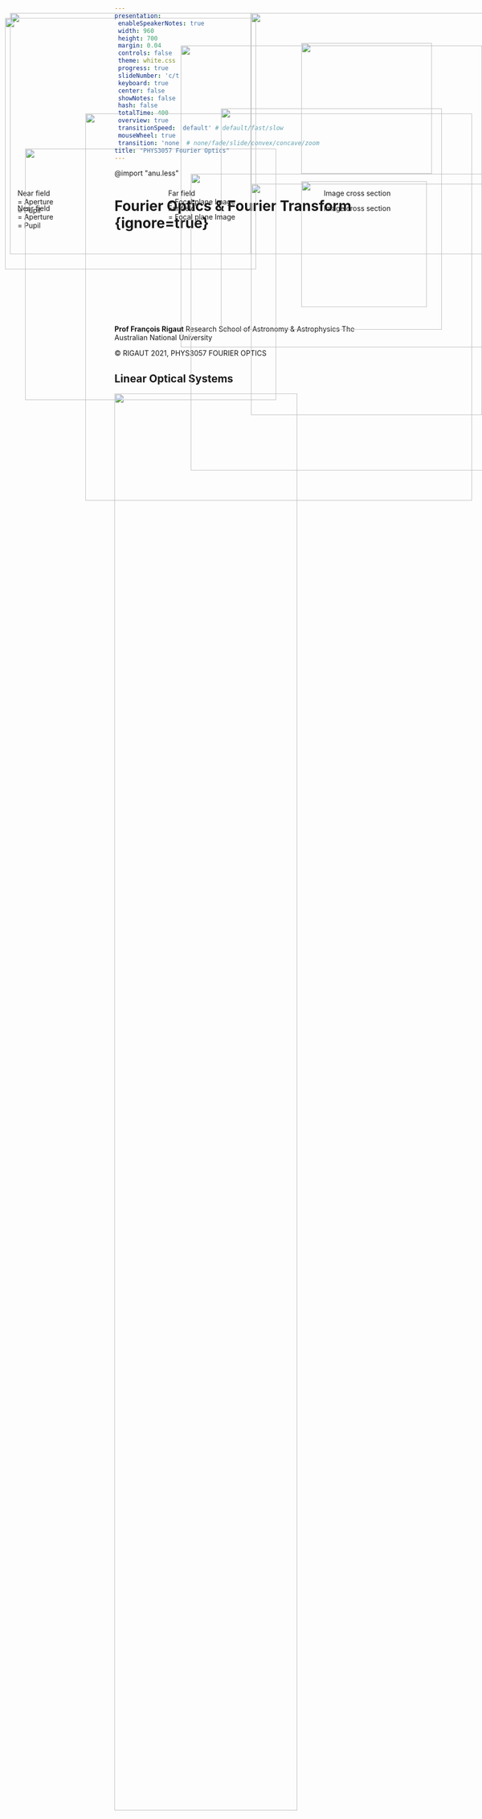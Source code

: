 ```yaml
---
presentation:
 enableSpeakerNotes: true
 width: 960
 height: 700
 margin: 0.04
 controls: false
 theme: white.css
 progress: true
 slideNumber: 'c/t'
 keyboard: true
 center: false
 showNotes: false
 hash: false
 totalTime: 400
 overview: true
 transitionSpeed: 'default' # default/fast/slow
 mouseWheel: true
 transition: 'none' # none/fade/slide/convex/concave/zoom
title: "PHYS3057 Fourier Optics"
---
```


@import "anu.less"

<!-- slide -->
# Fourier Optics & Fourier Transform {ignore=true}

<br />
<br />
<br />
<br />
<br />
<br />
<br />
<br />
<br />

**Prof François Rigaut**
Research School of Astronomy & Astrophysics
The Australian National University
<div class='footer'>&copy; RIGAUT 2021, PHYS3057 FOURIER OPTICS</div>


<!-- slide vertical=true -->

## Linear Optical Systems

<img src="assets/images/fop_10.png" width="85%">

<div class='footer'>&copy; RIGAUT 2021, PHYS3057 FOURIER OPTICS</div>

<!-- slide -->

###### Preamble

<!-- slide vertical=true -->

## Introduction: Sources

* “**Introduction to Fourier Optics and coherence**”, J.-M.Mariotti, in Diffraction limited imaging with very large telescope, editors D.M.Alloin and J.-M. Mariotti, 1988 (JMM),
* “**Introduction to Fourier Optics**”, Joseph Goodman, 2004 (JG)
* “**Fundamental of Photonics**”, B.E.A Saleh & M.C.Teich, 1991, mostly Chapter 4 (S&T),
* “**Principles of Optics**”, Max Born and Emil Wolf, 1980 (B&W),
* “**Computational Fourier Optics: A MATLAB Tutorial**”, David Voelz
* The web, wikipedia.

<div style="position: absolute; left: 380px; top: 400px; border: 0px;"><img src="assets/images/fop_2.png" width="590px"></div>

<div class='footer'>&copy; RIGAUT 2021, PHYS3057 FOURIER OPTICS</div>

<!-- slide vertical=true -->

## History of Fourier Optics

* 1660: First observation of diffraction by **Grimaldi**
* 1678: **Huygens** “Traité de la lumière” (published 1690): first wave theory of light. Require finite  speed of light.
* 1803: **Thomas Young** two slits interferences experiment.
* 1818: **Fresnel** produces the first theory of diffraction.
* 1822: **Fourier** introduces his transform
* 1850-1950: **Krichhoff**, **Sommerfeld**, then Quantum Mechanics bring a firm mathematical foundation to the theory.

<img src="assets/images/fop_1.png" width="80%">

* Of course **Newton** was involved too !

<div class='footer'>&copy; RIGAUT 2021, PHYS3057 FOURIER OPTICS</div>

<!-- slide vertical=true -->

## Validity and limit conditions

* Previous lectures from PHYS3057 were **1D optics, coherent** (waveguides, lasers). The next lectures with me will be on **2D optics, incoherent sources** (imaging).

* We will consider **light as a scalar field** (B&W 8.4)

* We’ll be focusing (pun intended) on **Fraunhofer diffraction**

* **Diffraction occurs with all waves**, including sound, water, electromagnetic (X through radio), elementary particles.

* We’ll **browse through the maths**, it is there for reference and those who’d like to dig deeper

<div class='footer'>&copy; RIGAUT 2021, PHYS3057 FOURIER OPTICS</div>

<!-- slide vertical=true -->


## Next two lectures in one slide

* Basic understanding of the **Fourier transform** and its properties, **sampling and aliasing** issues

* In Fourier Optics, light is described by a scalar field $\Psi = A \exp^{i\varphi}$

* In **Fraunhofer diffraction**, the **far and near field** complex amplitudes are linked by a Fourier transform $\Psi(P) = {\cal F}(\Psi(M))$

* An optical system can be characterised by its **impulse function** $H$. The impulse function is $H = |{\cal F}\left(\Psi(x)\right)|^2$

* Object $O$ and image ${\cal I}$ are linked by the relation ${\cal I} = O \ast H$

* The Optical Transfer Function of a system characterises its spatial frequencies filtering properties ${\rm OTF} = {\cal F}(H) = \Psi \ast \Psi^\star$

<div class='footer'>&copy; RIGAUT 2021, PHYS3057 FOURIER OPTICS</div>

<!-- slide -->

###### Introduction to modal expansion

<!-- slide vertical=true -->

## Modal Expansion

<br>

$$\Huge f = \sum_i a_i \mu_i$$



where:
* $f$ is a discrete function/object
* $\mu_i$ are modes that you are going to use to represent
* $a_i$ are the coefficients

<div class='footer'>&copy; RIGAUT 2021, PHYS3057 FOURIER OPTICS</div>

<!-- slide vertical=true -->

## Modal expansion

* The nature world is **continuous**
* Once measured, a **signal is discrete**.
  * Volt versus time
  * Elevation map
  * Image
* Chose the **modal basis** adapted to your problem.
* Goal is to try to **reduce the number of parameter** to describe function, and make use of convenient properties of this description
* Examples:
  * An optical phase using Zernike modes $\varphi = \sum_i a_i Z_i$
  * Finite Element Model analysis
  * Eigenvalues engenmodes
* Cyclic signals are naturally described by expanding on **sines and cosines**  $\rightarrow f = \sum_i a_i \cos(i\theta) + b_i \sin(i\theta)$

<div class='footer'>&copy; RIGAUT 2021, PHYS3057 FOURIER OPTICS</div>

<!-- slide -->

###### The Fourier Transform

<!-- slide vertical=true -->


## What is the Fourier Transform?

* The Fourier transform of a signal tells you **what frequencies are present in your signal and in what proportions**


<div style="margin-bottom: 20px; position: relative; left: -160px; top: 0px; border: 0px;"><img src="assets/images/fop_3.png" width="50%"></div>
<div style="position: absolute; left: 600px; top: 140px; border: 0px;"><img src="assets/images/8p72.gif" width="260px"></div>

* IMHO, the **most useful mathematical tool for engineers and applied physicists**.
* It is used to:
  * **Characterise signals** (1D/2D..) and linear systems. Electronics, optics, acoustics, mechanics, civil engineering, etc, etc…
  * **Digitally process data/signals** (filtering, convolving, correlating, etc) in all above disciplines

<div class='footer'>&copy; RIGAUT 2021, PHYS3057 FOURIER OPTICS</div>

<!-- slide vertical=true -->


## Fourier Filtering

<div style="position: absolute; left: 20px; top: 80px; border: 0px;"><img src="assets/images/fop_4.png" width="480"></div>

<div style="position: absolute; left: 500px; top: 80px; border: 0px;"><img src="assets/images/fop_5.png" width="480"></div>

<div style="position: absolute; left: 500px; top: 420px; border: 0px;"><img src="assets/images/fop_6.png" width="460"></div>

<div class='footer'>&copy; RIGAUT 2021, PHYS3057 FOURIER OPTICS</div>


<!-- slide vertical=true -->

## Fourier transform: definitions

* We note $\hat{f}$ the **Fourier transform** of $f$
$$\hat{f}(u) = \int_{-\infty}^{+\infty} f(x) \exp^{-i2\pi ux} dx$$
* The **inverse** Fourier transform is $f(x) = \int_{-\infty}^{+\infty} \hat{f}(u) \exp^{+i2\pi ux} du$
* We will also use the **Fourier operator** ${\cal F}$: $\hat{f}(u) = {\cal F}[f(x)]$
* The Fourier transform is **cyclic**: ${\cal F}^{-1}[{\cal F}[f(x)]] = f(x)$
* To have a Fourier transform, a function must
  * Be absolutely integrable $$ \left| \int_{-\infty}^{+\infty} f(x) dx \right| < \infty $$
  * Not have any infinite discontinuity
  * Have only a finite number of discontinuities or extrema in any finite interval

<div class='footer'>&copy; RIGAUT 2021, PHYS3057 FOURIER OPTICS</div>

<!-- slide vertical=true -->

## Fourier Pairs

<br><br>
| Function | Fourier Pair |
|  --- | --- |
| $\exp(-\pi x^2)$ | $\exp(-\pi u^2)$ |
| ${\rm sinc}(x)$ | $\Pi(u)$ |
| ${\rm sinc}^2(x)$  | $\Lambda(u)$  |
| $\delta(x)$  | $1$   |
| ${\rm III}(x)$ | ${\rm III}(u)$ |
| $\sin(\pi x)$ | $\frac{i}{2} \delta (u+\frac{1}{2}) - \frac{i}{2} \delta (u-\frac{1}{2})$ |

<div class='footer'>&copy; RIGAUT 2021, PHYS3057 FOURIER OPTICS</div>

<!-- slide vertical=true -->

## Properties

| Property | Expression |
| --- | --- |
| **Linearity** |  if $h(x) = a f(x) + b g(x)$ then $\hat{h}(u) = a \hat{f}(u) + b \hat{g}(u)$ |
| **Similarity** | ${\cal F}[f(ax)] = \frac{1}{ \lvert a \rvert } \hat{f} \left( \frac{u}{a} \right)$ |
| **Shift** | ${\cal F}[f(x-a)] = e^{-i2\pi a u} \hat{f}(u) $ |
| **Convolution** | ${\cal F}[f(x)\ast g(x)] = {\cal F}[f(x)] \times {\cal F}[g(x)] = \hat{f}(u) \times \hat{g}(u) $  |
| **Autocorrelation**  | ${\cal F}[f(x)\ast f(x)] = \lvert \hat{f}(u) \rvert^2 $ |
| **Parseval** | $\int_{-\infty}^{+\infty} f(x) \times g^\ast(x) dx = \int_{-\infty}^{+\infty} \hat{f}(u) \times \hat{g}^\ast(u) du $ |
| **Power** | $\int_{-\infty}^{+\infty} \lvert f(x) \rvert^2 dx = \int_{-\infty}^{+\infty} \lvert \hat{f}(u) \rvert^2 du $  |
| **Derivative** |  $ {\cal F}\left[ \frac{d}{dx} f(x) \right] = i2\pi u \hat{f}(u) $  |

<div class='footer'>&copy; RIGAUT 2021, PHYS3057 FOURIER OPTICS</div>

<!-- slide -->

###### 2D FT, DFT, FFT, PSD

<br><br>
* Acronyms:
  * FT: Fourier Transform
  * DFT: Discrete FT
  * FFT: Fast FT
  * PSD: Power Spectral Density (modulus square)

<!-- slide vertical=true -->

## 2D Fourier transform

|  |  |
| --- | --- |
| **Forward** | $$\hat{f}(u,v) = \iint_{-\infty}^{+\infty} f(x,y) e^{-i2\pi (ux+vy)}  dx  dy$$ |
| **Reverse** | $$f(x,y) = \iint_{-\infty}^{+\infty} \hat{f}(u,v) e^{+i2\pi (ux+vy)}  du  dv   $$ |
| | |


* Note that if $f$ can be factorised (convenient) $f(x,y) = g(x).h(y)$ then $\hat{f}(u,x) = \hat{g}(u) \times \hat{h}(v)$
  * (but if $f(x,y) = g(r).h(\theta)$ the problem is more complicated ...)
* All other theorems apply as in 1D (linearity, similarity, power, etc)

<div class='footer'>&copy; RIGAUT 2021, PHYS3057 FOURIER OPTICS</div>


<!-- <div style="float:right; padding: 20px; border: 2px solid red;"><img src="logo.jpg" width="200px"></div> -->

<!-- slide vertical=true -->

## Some 2D Fourier pairs

<img src="assets/images/fop_8.png" width="80%">
<img src="assets/images/fop_7.png">


<div class='footer'>&copy; RIGAUT 2021, PHYS3057 FOURIER OPTICS</div>

<!-- slide vertical=true -->

## Discrete FT and Fast FT

* The Fourier transform can be modified for **discrete datasets**, which is extremely useful to represent and analyse **sampled physical signals**. The discrete Fourier transform (DFT) is:
$$\begin{aligned} \hat{f}(\nu) & = \frac{1}{N} \sum_{\tau=0}^{N-1} f(\tau) e^{-i2\pi\nu\tau/N} \\ f(\tau) & = \sum_{\nu=0}^{N-1} \hat{f}(\nu) e^{+i2\pi\nu\tau/N} \end{aligned}$$
* Both $\tau$ and $\nu$ are discrete variables. Both functions consist of sequences of N samples. All the basic theorems for the FT also apply to the DFT.
* The **Fast Fourier Transform (FFT)** is a DFT that uses a smart algorithm to drastically reduce the number of operations, from **$N^2$ down to $N \log(N)$**

<div class='footer'>&copy; RIGAUT 2021, PHYS3057 FOURIER OPTICS</div>


<!-- slide vertical=true -->


## The Power Spectral Density (PSD)

* The square modulus of the Fourier transform of a signal
$${\rm PSD}(f) = |{\cal F}(f(x))|^2$$
* PSD is insensitive to the phase of the input signal.
  * you get the power (intensity) per frequency bin over the frequency range 0 to cut off frequency
* In a DFT, assuming:
  * the units of x are seconds (s),
  * and the units of f, say, Volts (V)
  * then the PSD units are V$^2$/Hz.

See Spectrum Density Analyser
<div style="position: absolute; left: 440px; top: 270px; border: 0px;"><img src="assets/images/fop_9.png" width="440"></div>

<div class='footer'>&copy; RIGAUT 2021, PHYS3057 FOURIER OPTICS</div>

<!-- slide -->

###### Diffraction Theory

<!-- slide vertical=true -->

## Huygens Principle

* “*Every point on a wavefront may be considered a source of secondary spherical wavelets which spread out in the forward direction at the speed of light. The new wavefront is the tangential surface to all of these secondary wavelets.*”

<img src="assets/images/fop_11.png" width="540">

<div class='footer'>&copy; RIGAUT 2021, PHYS3057 FOURIER OPTICS</div>

<!-- slide vertical=true -->

## (Non) Derivation of the diffracted field

|  |  |
| --- | --- |
|<img src="assets/images/fop_26.png" width="350"> | <img src="assets/images/fop_27.png" width="350"> |

* Fresnel, KrichHoff and Sommerfeld, within others, have worked out the math. It's messy, and requires a lot of approximations.
* Applying the Huygens principle and working out the field propagation from the point $P_0$ through the aperture $W$ in plan $M$ (near field), to the final plan $P$ (far field), it can be demonstrated that the **field in $P$ is the simple Fourier Transform of the field in $M$**:

$$\huge \Psi (P) = {\cal F}(\Psi (M))$$

<div class='footer'>&copy; RIGAUT 2021, PHYS3057 FOURIER OPTICS</div>


<!-- slide -->

###### Wavefront, PSF, OTF


<!-- slide vertical=true -->

## The Impulse Function

* Recalling the field in P: $\Psi(P) = {\cal F}(\Psi(M)) $
* At visible wavelengths, it is extremely difficult to measure the complex field itself (for quantum noise reasons) - but we can measure the field intensity (irradiance), the square of the complex field. H is the image of a point, the impulse function, also called the **Point Spread Function (PSF)**:

$$H = \Psi(P).\Psi^\ast(P) = {\cal F}(\Psi(M)).{\cal F}^\ast(\Psi(M)) = |{\cal F}(\Psi(M))|^2$$

Remember that $\Psi = A e^{i \varphi}$? So, in absence of aberrations ($\varphi\equiv0$), we simply have:
$$ H = | {\cal F}(A) |^2 $$

<div class='footer'>&copy; RIGAUT 2021, PHYS3057 FOURIER OPTICS</div>

<!-- slide vertical=true -->

## The Impulse Function, circular aperture

For a circular aperture:
 $$ \Psi(M) = \Psi(r,\theta) = \Pi \left(\frac{r}{2a} \right) =  
\begin{cases}
1 &\text{if } r\le a \\\\
0 &\text{if }  r > a
\end{cases}$$

$$ H = | {\cal F}(\Psi(M))|^2 = | {\cal F}(\Psi(\Pi (r/2a)))|^2 = \left[ a \frac{J_1(2\pi a \rho)}{\rho} \right]^2$$

<img src="assets/images/fop_8.png" width="800px">

<div class='footer'>&copy; RIGAUT 2021, PHYS3057 FOURIER OPTICS</div>

<!-- slide vertical=true -->

## An Application: Young Fringes

* Armed with this new mathematical description of diffraction, it is now trivial to find, e.g., the expression of the Young fringes.
* The slits can be described <br>as a convolution:
<div style="position: absolute; right: 0px;top:145px;"><img src="assets/images/fop_12.png" width="600px"></div>

<br>
<br>
<br>

* The near field can be written $\small \Omega(x) = \Delta(x/a) \ast \Pi(x/d)$
* The far field is $\small \hat{\Omega}(u) = {\cal F}(\Delta(x/a) \ast \Pi(x/d)) = {\cal F}(\Delta(x/a)) \times {\cal F}(\Pi(x/d)) $
* $\small \Delta(x/a) = \delta(x-a)+\delta(x+a)$ hence
$\small {\cal F}(\Delta(x/a)) = e^{-i2\pi au}+e^{+i2\pi au} = 2 \cos(2\pi au)$
* and $\small {\cal F}(\Pi(x)) = {\rm sinc}(u)$ hence $\small {\cal F}(\Pi(x/d)) = {\rm sinc}(ud)$

Thus $\small \hat{\Omega}(u) = 2 \cos(2\pi au) \times {\rm sinc}(ud)$ and the intensity (measured)
$$|\hat{\Omega}(u)|^2 = 4 \cos^2(2\pi au) \times {\rm sinc}^2(ud) $$

<div class='footer'>&copy; RIGAUT 2021, PHYS3057 FOURIER OPTICS</div>

<!-- slide vertical=true -->

## Airy pattern, circular aperture PSF

<img src="assets/images/fop_13.png" width="900px">
<div class='footer'>&copy; RIGAUT 2021, PHYS3057 FOURIER OPTICS</div>

<!-- slide vertical=true -->

## The Optical Transfer Function

* Also called generically **Modulation Transfer Function (MTF)**
$${\rm OTF} = |{\cal F}(H)| = |\Psi \ast \Psi^*| $$
* Characterises the filtering properties of an optical system, including cut-off frequency
* For a circular aperture, the cut-off frequency is $f_c = D/\lambda$
* People have written books about it…

<img src="assets/images/fop_14.png" width="950px">
<div class='footer'>&copy; RIGAUT 2021, PHYS3057 FOURIER OPTICS</div>

<!-- slide vertical=true -->

## Wavefront, PSF & OTF are linked

* The wavefront is $\Psi(x,y,t) = A(x,y,t) \exp( i \varphi(x,y,t))$
  * $\Psi$ is the complex field defined by its amplitude and phase
  * $A$ is the amplitude (e.g. pupil function)
  * $\varphi$ is the phase
* The Optical Transfer Function (or MTF) is the spatial frequency response of the system.
* **Wavefront, PSF and OTF are linked**:
<img src="assets/images/fop_15.png" width="900px">
<div class='footer'>&copy; RIGAUT 2021, PHYS3057 FOURIER OPTICS</div>

<!-- slide -->

###### Interferometry to Imaging<br>...and Back

<!-- slide vertical=true -->

## Image formation for incoherent sources {style="font-size:1.3em;"}

* An <img src="assets/images/fop_17.png" width="390px" style="display:inline; float:right; margin-left:10px; margin-top:5px;margin-bottom:0;">object O can be decomposed into an infinite number of dirac function. In the case of an incoherent object (most objects in everyday’s life, astronomical objects, medicine,etc), these points **do not interfere**, thus the resulting image is the convolution of the object and the impulse response (PSF)
$$ \Large {\cal I} = O * H$$

<img src="assets/images/fop_16.png" width="700px">

Note that this assumes invariance of PSF with position in the field of view.

<div class='footer'>&copy; RIGAUT 2021, PHYS3057 FOURIER OPTICS</div>

<!-- slide vertical=true -->

## Interferometry to Imaging...

* From "slit" to full aperture

<img src="assets/images/fop_18.png">
<div style="position: absolute; top:430px; left:35px;">Near field<br>= Aperture<br>= Pupil</div>
<div style="position: absolute; top:430px; left:335px;">Far field<br>= Focal plane Image</div>
<div style="position: absolute; top:430px; left:645px;">Image cross section</div>

<div class='footer'>&copy; RIGAUT 2021, PHYS3057 FOURIER OPTICS</div>

<!-- slide vertical=true -->

## Interferometry to Imaging...

* From "slit" to full aperture

<!-- <div style="width:100%; text-align: center;"> -->
<video controls>
  <source src="assets/images/anim_1.mp4" type="video/mp4">
</video>
<!-- </div> -->
<div style="position: absolute; top:460px; left:35px;">Near field<br>= Aperture<br>= Pupil</div>
<div style="position: absolute; top:460px; left:335px;">Far field<br>= Focal plane Image</div>
<div style="position: absolute; top:460px; left:645px;">Image cross section</div>

<div class='footer'>&copy; RIGAUT 2021, PHYS3057 FOURIER OPTICS</div>

<!-- slide vertical=true -->

## ... and Imaging to Interferometry

<img src="assets/images/gmt7.png">

<div class='footer'>&copy; RIGAUT 2021, PHYS3057 FOURIER OPTICS</div>

<!-- slide vertical=true -->

## ... and Imaging to Interferometry

<img src="assets/images/gmt6.png">

<div class='footer'>&copy; RIGAUT 2021, PHYS3057 FOURIER OPTICS</div>

<!-- slide vertical=true -->

## ... and Imaging to Interferometry

<img src="assets/images/gmt5.png">

<div class='footer'>&copy; RIGAUT 2021, PHYS3057 FOURIER OPTICS</div>

<!-- slide vertical=true -->

## ... and Imaging to Interferometry

<img src="assets/images/gmt4.png">

<div class='footer'>&copy; RIGAUT 2021, PHYS3057 FOURIER OPTICS</div>

<!-- slide vertical=true -->

## ... and Imaging to Interferometry

<img src="assets/images/gmt3.png">

<div class='footer'>&copy; RIGAUT 2021, PHYS3057 FOURIER OPTICS</div>

<!-- slide vertical=true -->

## ... and Imaging to Interferometry

<img src="assets/images/gmt2.png">

<div class='footer'>&copy; RIGAUT 2021, PHYS3057 FOURIER OPTICS</div>

<!-- slide vertical=true -->

## ... and Imaging to Interferometry

<img src="assets/images/gmt1.png">

<div class='footer'>&copy; RIGAUT 2021, PHYS3057 FOURIER OPTICS</div>


<!-- slide -->

###### Elements of Sampling Theory

<!-- slide vertical=true class="quote-only" -->

## Sampling & Aliasing (Shannon/Nyquist)


> If a continuous, band-limited function $f(x)$ contains no frequency component higher than $f_c$, then it can be fully specified by a set of samples at frequency of $2\times f_c$ or larger.


<div class='footer'>&copy; RIGAUT 2021, PHYS3057 FOURIER OPTICS</div>

<!-- slide vertical=true -->

## The Shah function ${\rm III}(x)$


1. ${\rm III}(x)$ is its own Fourier transform
<img src="assets/images/fop_19.png" width="700px">
2. The act of sampling is taking value at discrete points $\equiv$ Multiplication by ${\rm III}$
<img src="assets/images/fop_20.png" width="700px">
3. Convolution by ${\rm III}$ is equivalent to creating an infinite number of shifted replicas of the original functions
<img src="assets/images/fop_21.png" width="700px">

<div class='footer'>&copy; RIGAUT 2021, PHYS3057 FOURIER OPTICS</div>

<!-- slide vertical=true -->

## Aliasing

Fourier view: In the DFT/FFT space, the function spectrum is replicated at intervals $2\times f_c$. If the spectrum spills over $\pm f_c$, then the spectrum replicas will overlap, resulting in a mixed signal (original lost).
<br>

<img src="assets/images/fop_22.png" width="700px">
<div class='footer'>&copy; RIGAUT 2021, PHYS3057 FOURIER OPTICS</div>

<!-- slide vertical=true -->

## Aliasing


* Can <div style="position: relative; float: right; margin:0;padding:0;"><img src="assets/images/fop_23.png" width="490px"></div> be spatial, temporal, angular, etc
* Can be solved/mitigated by pre-filtering the signal before sampling

<div style="position:absolute; top: 350px; left:50px; "><img src="assets/images/fop_24.png" width="500px"></div>
<div style="position:absolute; top: 415px; left:600px; "><img src="assets/images/fop_25.png" width="250px"></div>

<div class='footer'>&copy; RIGAUT 2021, PHYS3057 FOURIER OPTICS</div>

<!-- slide vertical=true class="font80" -->

## proof of the sampling theorem

From $f(x)$ we obtain the sampled $f_s(x)$ with sampling interval $\tau$ by: $$f_s(x) = {\rm III}\left(\frac{x}{\tau}\right).f(x)$$ In the Fourier domain:
$$ \hat{f_s} (u) = \tau \; {\rm III}(\tau u) \ast \hat{f}(u) = \tau \sum_{-\infty}^{+\infty} \hat{f}\left( u - \frac{n}{\tau}\right)$$
The spectrum of the sampled function consists of an infinite sum of replicas of $\hat{f}(u)$. If $\tau^{-1} < 2 f_c$, the replicas are separated by distances larger than their width and do not overlap (if not, they do and it creates in aliasing). Hence the information on$\hat{f}(u)$and thus on$f(x)$is preserved if the sampling condition $\tau \le 1/(2 f_c)$ is met. We can retrieve the original spectrum by multiplying$\hat{f}(u)$by a rectangle function (gate) $\Pi(\tau u)$ in order to eliminate all replicas but one:
$$ \left[ \tau \; {\rm III}(\tau u) \ast \hat{f}(u) \right] \times \Pi(\tau u) = \hat{f}(u) $$
which yields by inverse Fourier transform
$$ \left[  {\rm III}(x/\tau).f(x) \right] \ast \tau^{-1} {\rm sinc}(x/\tau) = f_s(x) \ast \tau^{-1} {\rm III}(x/\tau) = f(x)$$


<div class='footer'>&copy; RIGAUT 2021, PHYS3057 FOURIER OPTICS</div>

<!-- slide vertical=true -->


<div style="width:75%; text-align: center; margin:auto;">
<video controls>
  <source src="assets/images/aliasing2.mp4" type="video/mp4" width="600px">
</video>
</div>


<!-- slide -->

## Main points of past two lectures

* Basic understanding of the **Fourier transform** and its properties, **sampling and aliasing** issues

* In Fourier Optics, light is described by a scalar field $\Psi = A \exp^{i\varphi}$

* In **Fraunhofer diffraction**, the **far and near field** complex amplitudes are linked by a Fourier transform $\Psi(P) = {\cal F}(\Psi(M))$

* An optical system can be characterised by its **impulse function** $H$. The impulse function is $H = |{\cal F}\left(\Psi(x)\right)|^2$

* Object $O$ and image ${\cal I}$ are linked by the relation ${\cal I} = O \ast H$

* The Optical Transfer Function of a system characterises its spatial frequencies filtering properties ${\rm OTF} = {\cal F}(H) = \Psi \ast \Psi^\star$

<div class='footer'>&copy; RIGAUT 2021, PHYS3057 FOURIER OPTICS</div>

<!-- slide -->

###### Image Metrics, Aberations

<!-- slide vertical=true -->

## Practical Optical Systems

<div style="position: absolute; left: 10px; top: 90px; border: 0px;"><img src="assets/images/fop_28.png" width="500px"></div>
<div style="position: absolute; left: 170px; top: 280px; border: 0px;"><img src="assets/images/fop_29.png" width="770px"></div> 

<!-- slide -->

## Image metric: Full-Width at Half-Maximum

* The width of the image at half its maximum. Often written FWHM
* For instance, a cross section of a gaussian image

<div style="position; relative; float: left;"><img src="assets/images/fop_30.png" width="580px"></div><img src="assets/images/fop_31.png" width="200px">


* The FWHM is often naturally expressed as an angle (e.g. arcsec) or a distance (e.g. mm), as it often characterise a resolution

<div class='footer'>&copy; RIGAUT 2021, PHYS3057 FOURIER OPTICS</div>

<!-- slide vertical=true -->

## Image metric: Strehl ratio ${\cal S}$

* The ratio between the maximum intensity in the actual image to the maximum in a diffraction limited image.
<img src="assets/images/fop_32.png">
* A measure of how much energy is in the diffraction limited core
* For ${\cal S} \ge 0.2 \text{, } {\cal S} = \exp(-\sigma^2_\varphi)$
* $0 \le {\cal S} \le 1$. The Strehl ratio is often expressed in % ($0 < {\cal S} < 100$%)
$$ \sigma^2_\varphi = \frac{1}{S} \iint_S \left( \varphi(x,y) - \bar{\varphi}  \right)^2 ds  \text{ is the phase variance} $$

<div class='footer'>&copy; RIGAUT 2021, PHYS3057 FOURIER OPTICS</div>

<!-- slide vertical=true -->

## Image metric: Encircled Energy

* Intensity within a certain radius normalised by total intensity of the image
$$\varepsilon(r) = \frac{ \int_{\theta=0}^{2\pi}\int_{\rho=0}^{r} {\cal I}(\rho,\theta) \rho \: d\rho \: d\theta }{ \int_{\theta=0}^{2\pi}\int_{\rho=0}^{\infty} {\cal I}(\rho,\theta) \rho \: d\rho \: d\theta} $$
<img src="assets/images/fop_42.png">

<div class='footer'>&copy; RIGAUT 2021, PHYS3057 FOURIER OPTICS</div>

<!-- slide vertical=true -->

## Beyond "Simple" Metrics

* High<div style="position:relative; float:right; font-size: 60%;">&nbsp;&nbsp; HD8375. J.Crepp et al 2013<img src="assets/images/fop_38.png" width="500px"></div> contrast imaging required the development of new metrics and new techniques to improve contrast performance
* Speckle control (next page is one of them)
<div style="position:relative; float:right; font-size: 60%; margin-right: 2.5em;">&nbsp;&nbsp; HR8799. T.Currie et al 2012<img src="assets/images/fop_39.png" width="500px"></div>

<img src="assets/images/fop_37.png" width="270px">

<div class='footer'>&copy; RIGAUT 2021, PHYS3057 FOURIER OPTICS</div>

